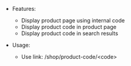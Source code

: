   - Features:
    
      - Display product page using internal code
      - Display product code in product page
      - Display product code in search results

  - Usage:
    
      - Use link: /shop/product-code/\<code\>

